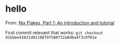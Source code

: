 # hello

From: [Nix Flakes, Part 1: An introduction and tutorial](https://www.tweag.io/blog/2020-05-25-flakes/)



First commit relevant that works: `git checkout d1bdee43831d01108f9f580f32a0d6a4f3c0f01e`